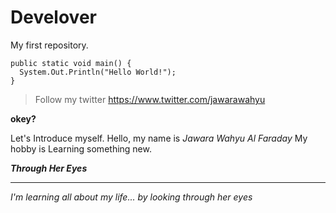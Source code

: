 # Develover
My first repository.

``` 
public static void main() {
  System.Out.Println("Hello World!");
}
```
> Follow my twitter https://www.twitter.com/jawarawahyu

**okey?**

Let's Introduce myself.
Hello, my name is _Jawara Wahyu Al Faraday_
My hobby is Learning something new.

**_Through Her Eyes_**
***
_I'm learning all about my life...
by looking through her eyes_
